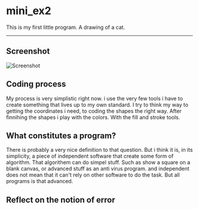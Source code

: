 # mini_ex2
This is my first little program. A drawing of a cat.
***
## Screenshot
![Screenshot]()

## Coding process
My process is very simplistic right now. i use the very few tools i have to create something that lives up to my own standard.
I try to think my way to getting the coordinates i need, to coding the shapes the right way. After finnihing the shapes i play
with the colors. With the fill and stroke tools.

## What constitutes a program?
There is probably a very nice definition to that question. But i think it is, in its simplicity, a piece of independent software that create some form of algorithm. That algorithem can do simpel stuff. Such as show a square on a blank canvas, or advanced stuff as an anti virus program. and independent does not mean that it can't rely on other software to do the task. But all programs is that advanced.

## Reflect on the notion of error
